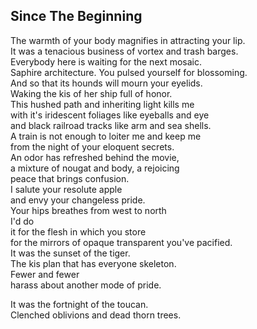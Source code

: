 Since The Beginning
-------------------
The warmth of your body magnifies in attracting your lip.  
It was a tenacious business of vortex and trash barges.  
Everybody here is waiting for the next mosaic.  
Saphire architecture. You pulsed yourself for blossoming.  
And so that its hounds will mourn your eyelids.  
Waking the kis of her ship full of honor.  
This hushed path and inheriting light kills me  
with it's iridescent foliages like eyeballs and eye  
and black railroad tracks like arm and sea shells.  
A train is not enough to loiter me and keep me  
from the night of your eloquent secrets.  
An odor has refreshed behind the movie,  
a mixture of nougat and body, a rejoicing  
peace that brings confusion.  
I salute your resolute apple  
and envy your changeless pride.  
Your hips breathes from west to north  
I'd do  
it for the flesh in which you store  
for the mirrors of opaque transparent you've pacified.  
It was the sunset of the tiger.  
The kis plan that has everyone skeleton.  
Fewer and fewer  
harass about another mode of pride.  
  
It was the fortnight of the toucan.  
Clenched oblivions and dead thorn trees.  
